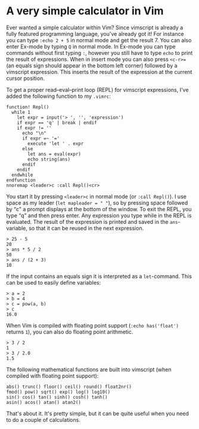 # A very simple calculator in Vim
Ever wanted a simple calculator within Vim? Since vimscript is already a fully featured programming language, you've already got it! For instance you can type `:echo 2 + 5` in normal mode and get the result 7. You can also enter Ex-mode by typing `Q` in normal mode. In Ex-mode you can type commands without first typing `:`, however you still have to type `echo` to print the result of expressions. When in insert mode you can also press `<c-r>=` (an equals sign should appear in the bottom left corner) followed by a vimscript expression. This inserts the result of the expression at the current cursor position.

To get a proper read–eval–print loop (REPL) for vimscript expressions, I've added the following function to my `.vimrc`:

```vim
function! Repl()
  while 1
    let expr = input('> ', '', 'expression')
    if expr == 'q' | break | endif
    if expr != ''
      echo "\n"
      if expr =~ '='
        execute 'let ' . expr
      else
        let ans = eval(expr)
        echo string(ans)
      endif
    endif
  endwhile
endfunction
nnoremap <leader>c :call Repl()<cr>
```

You start it by pressing `<leader>c` in normal mode (or `:call Repl()`). I use space as my leader (`let mapleader = " "`), so by pressing space followed by <q>c</q> a prompt displays at the bottom of the window. To exit the REPL, you type <q>q</q> and then press enter. Any expression you type while in the REPL is evaluated. The result of the expression is printed and saved in the `ans`-variable, so that it can be reused in the next expression.

```vim
> 25 - 5
20
> ans * 5 / 2
50
> ans / (2 + 3)
10
```

If the input contains an equals sign it is interpreted as a `let`-command. This can be used to easily define variables:

```vim
> a = 2
> b = 4
> c = pow(a, b)
> c
16.0
```

When Vim is compiled with floating point support (`:echo has('float')` returns `1`), you can also do floating point arithmetic.

```vim
> 3 / 2
1
> 3 / 2.0
1.5
```

The following mathematical functions are built into vimscript (when compiled with floating point support):

```vim
abs() trunc() floor() ceil() round() float2nr()
fmod() pow() sqrt() exp() log() log10()
sin() cos() tan() sinh() cosh() tanh()
asin() acos() atan() atan2()
```

That's about it. It's pretty simple, but it can be quite useful when you need to do a couple of calculations.

<!--{
  "published": "2016-11-25 23:59:54",
	"tags": ["vim"]
}-->